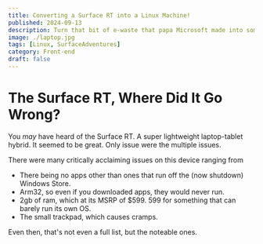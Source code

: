 ```yaml
---
title: Converting a Surface RT into a Linux Machine!
published: 2024-09-13
description: Turn that bit of e-waste that papa Microsoft made into something slightly more useful!
image: ./laptop.jpg
tags: [Linux, SurfaceAdventures]
category: Front-end
draft: false
---
```


# The Surface RT, Where Did It Go Wrong?

You _may_ have heard of the Surface RT.
A super lightweight laptop-tablet hybrid.
It seemed to be great. Only issue were the multiple issues.

There were many critically acclaiming issues on this device ranging from
 
 - There being no apps other than ones that run off the (now shutdown) Windows Store. 
 - Arm32, so even if you downloaded apps, they would never run.
 - 2gb of ram, which at its MSRP of $599. 599 for something that can barely run its own OS.
 - The small trackpad, which causes cramps.

Even then, that's not even a full list, but the noteable ones.
